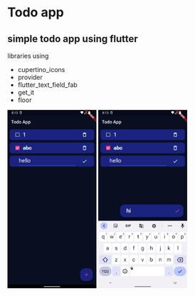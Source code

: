 # Todo app 

## simple todo app using flutter <br/>
libraries using
- cupertino_icons
- provider
- flutter_text_field_fab
- get_it
- floor

<img src="Screenshot_1649598221.png" alt="drawing" width="200"/> <img src="Screenshot_1649598231.png" alt="drawing" width="200"/>


